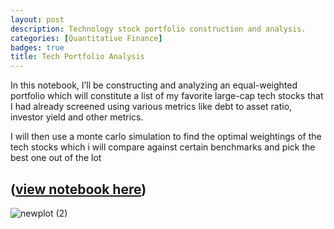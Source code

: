 ```yaml
---
layout: post
description: Technology stock portfolio construction and analysis.
categories: [Quantitative Finance] 
badges: true
title: Tech Portfolio Analysis
---
```



In this notebook, I’ll be constructing and analyzing an equal-weighted portfolio which will constitute a list of my favorite large-cap tech stocks that I had already screened using various metrics like debt to asset ratio, investor yield and other metrics.

I will then use a monte carlo simulation to find the optimal weightings of the tech stocks which i will compare against certain benchmarks and pick the best one out of the lot

## ([view notebook here](https://nbviewer.org/github/mjabubakar22/Tech-Portfolio-Analysis/blob/main/Tech%20Stocks%20Portfolio.ipynb))
![newplot (2)](https://user-images.githubusercontent.com/80532199/166159924-2dac06d9-9968-4d8d-98f7-d77a3f8e40e9.png)
